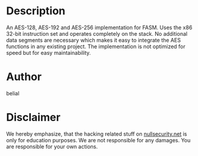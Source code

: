 # Description
An AES-128, AES-192 and AES-256 implementation for FASM. Uses the x86 32-bit
instruction set and operates completely on the stack. No additional data
segments are necessary which makes it easy to integrate the AES functions in any
existing project. The implementation is not optimized for speed but for easy
maintainability.

# Author
belial

# Disclaimer
We hereby emphasize, that the hacking related stuff on
[nullsecurity.net](http://nullsecurity.net) is only for education purposes.
We are not responsible for any damages. You are responsible for your own
actions.
